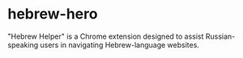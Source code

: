 # hebrew-hero
"Hebrew Helper" is a Chrome extension designed to assist Russian-speaking users in navigating Hebrew-language websites.
